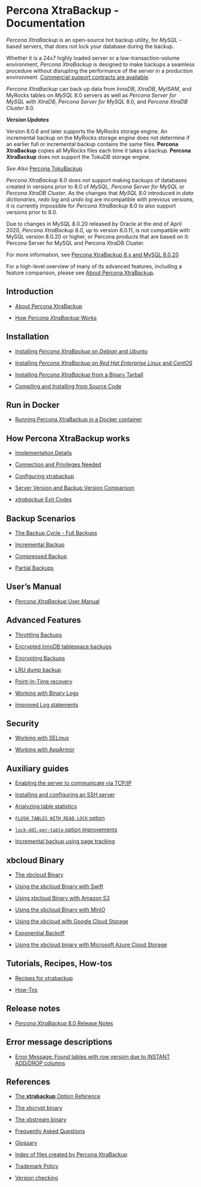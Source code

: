 
# Percona XtraBackup - Documentation

*Percona XtraBackup* is an open-source hot backup utility, for
*MySQL* - based servers, that does not lock your database during the
backup.

Whether it is a 24x7 highly loaded server or a low-transaction-volume
environment, *Percona XtraBackup* is designed to make backups a seamless
procedure without disrupting the performance of the server in a production
environment. [Commercial support contracts are available](http://www.percona.com/mysql-support/).

*Percona XtraBackup* can back up data from *InnoDB*, *XtraDB*,
*MyISAM*, and MyRocks tables on *MySQL* 8.0 servers as well as *Percona Server for MySQL*
with *XtraDB*, *Percona Server for MySQL* 8.0, and *Percona XtraDB Cluster* 8.0.

**_Version Updates_**

Version 8.0.6 and later supports the MyRocks storage engine. 
An incremental backup on the MyRocks storage engine does not 
determine if an earlier full or incremental backup 
contains the same files. **Percona XtraBackup** copies all 
MyRocks files each time it takes a backup.
**Percona 
XtraBackup** does not support the TokuDB storage engine. 

_See Also_ [Percona TokuBackup](https://docs.percona.com/percona-server/latest/tokudb/toku_backup.html) 

*Percona XtraBackup* 8.0 does not support making backups of databases
created in versions prior to 8.0 of *MySQL*, *Percona Server for MySQL* or
*Percona XtraDB Cluster*. As the changes that *MySQL* 8.0 introduced
in *data dictionaries*, *redo log* and *undo log* are incompatible
with previous versions, it is currently impossible for *Percona XtraBackup* 8.0 to also support versions prior to 8.0.

Due to changes in MySQL 8.0.20 released by Oracle at the end of April 2020,
*Percona XtraBackup* 8.0, up to version 8.0.11, is not compatible with MySQL version 8.0.20 or
higher, or Percona products that are based on it: Percona Server for MySQL and
Percona XtraDB Cluster.

For more information, see [Percona XtraBackup 8.x and MySQL 8.0.20](https://www.percona.com/blog/2020/04/28/percona-xtrabackup-8-x-and-mysql-8-0-20/)

For a high-level overview of many of its advanced features, including
a feature comparison, please see [About Percona XtraBackup](intro.md).

## Introduction

* [About Percona XtraBackup](intro.md)

* [How *Percona XtraBackup* Works](how_xtrabackup_works.md)

## Installation

* [Installing *Percona XtraBackup* on *Debian* and *Ubuntu*](installation/apt_repo.md)

* [Installing *Percona XtraBackup* on *Red Hat Enterprise Linux* and *CentOS*](installation/yum_repo.md)

* [Installing *Percona XtraBackup* from a Binary Tarball](installation/binary-tarball.md)

* [Compiling and Installing from Source Code](installation/compiling_xtrabackup.md)

## Run in Docker

* [Running Percona XtraBackup in a Docker container](installation/docker.md)

## How Percona XtraBackup works

* [Implementation Details](xtrabackup_bin/implementation_details.md)

* [Connection and Privileges Needed](using_xtrabackup/privileges.md)

* [Configuring xtrabackup](using_xtrabackup/configuring.md)

* [Server Version and Backup Version Comparison](using_xtrabackup/comparison.md)

* [*xtrabackup* Exit Codes](xtrabackup_bin/xtrabackup_exit_codes.md)

## Backup Scenarios

* [The Backup Cycle - Full Backups](backup_scenarios/full_backup.md)

* [Incremental Backup](backup_scenarios/incremental_backup.md)

* [Compressed Backup](backup_scenarios/compressed_backup.md)

* [Partial Backups](xtrabackup_bin/partial_backups.md)

## User’s Manual

* [*Percona XtraBackup* User Manual](manual.md)

## Advanced Features

* [Throttling Backups](advanced/throttling_backups.md)

* [Encrypted InnoDB tablespace backups](advanced/encrypted_innodb_tablespace_backups.md)

* [Encrypting Backups](xtrabackup_bin/backup.encrypting.md)

* [LRU dump backup](xtrabackup_bin/lru_dump.md)

* [Point-In-Time recovery](xtrabackup_bin/point-in-time-recovery.md)

* [Working with Binary Logs](xtrabackup_bin/working_with_binary_logs.md)

* [Improved Log statements](advanced/log_enhancements.md)

## Security

* [Working with SELinux](security/pxb-selinux.md)

* [Working with AppArmor](security/pxb-apparmor.md)

## Auxiliary guides

* [Enabling the server to communicate via TCP/IP](howtos/enabling_tcp.md)

* [Installing and configuring an SSH server](howtos/ssh_server.md)

* [Analyzing table statistics](xtrabackup_bin/analyzing_table_statistics.md)

* [`FLUSH TABLES WITH READ LOCK` option](xtrabackup_bin/flush-tables-with-read-lock.md)

* [`lock-ddl-per-table` option improvements](advanced/locks.md)

* [Incremental backup using page tracking](advanced/page_tracking.md)

## xbcloud Binary

* [The xbcloud Binary](xbcloud/xbcloud.md)

* [Using the xbcloud Binary with Swift](xbcloud/xbcloud_swift.md)

* [Using xbcloud Binary with Amazon S3](xbcloud/xbcloud_s3.md)

* [Using the xbcloud Binary with MinIO](xbcloud/xbcloud_minio.md)

* [Using the xbcloud with Google Cloud Storage](xbcloud/xbcloud_gcs.md)

* [Exponential Backoff](xbcloud/xbcloud_exbackoff.md)

* [Using the xbcloud binary with Microsoft Azure Cloud Storage](xbcloud/xbcloud_azure.md)

## Tutorials, Recipes, How-tos

* [Recipes for xtrabackup](how-tos.md#recipes-xbk)

* [How-Tos](how-tos.md#howtos)

## Release notes

* [*Percona XtraBackup* 8.0 Release Notes](release-notes.md)

## Error message descriptions

* [Error Message: Found tables with row version due to INSTANT ADD/DROP columns](em/instant.md)

## References

* [The **xtrabackup** Option Reference](xtrabackup_bin/xbk_option_reference.md)

* [The xbcrypt binary](xbcrypt/xbcrypt.md)

* [The xbstream binary](xbstream/xbstream.md)

* [Frequently Asked Questions](faq.md)

* [Glossary](glossary.md)

* [Index of files created by Percona XtraBackup](xtrabackup-files.md)

* [Trademark Policy](trademark-policy.md)

* [Version checking](version-check.md)

